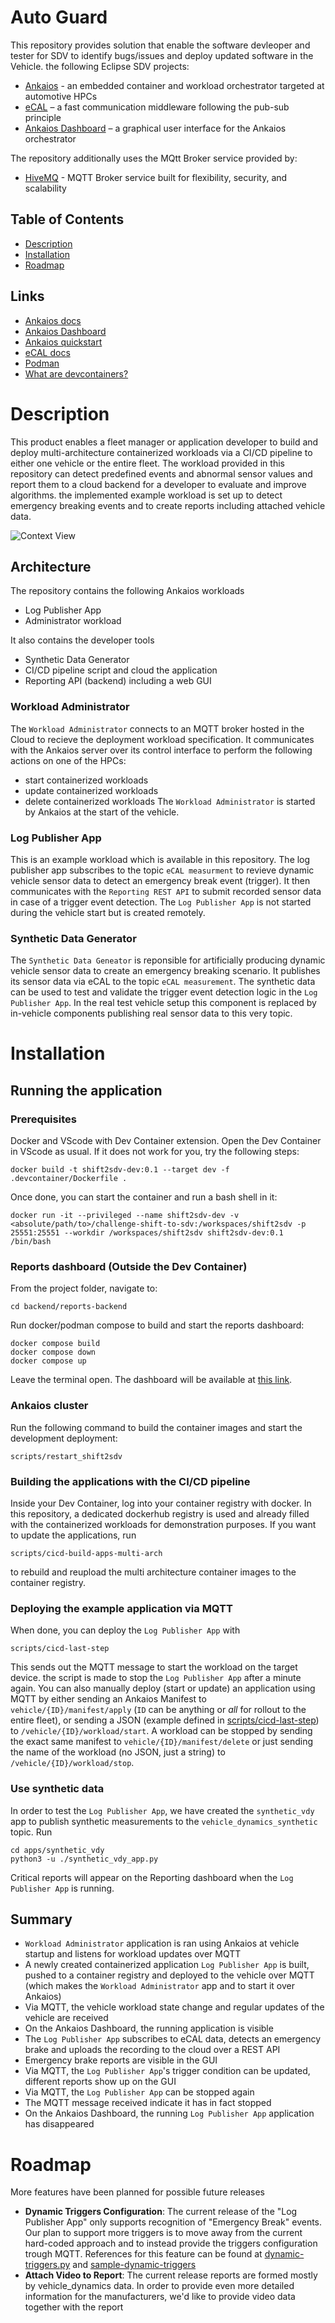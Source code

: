 # Auto Guard

This repository provides solution that enable the software devleoper and tester for SDV to identify bugs/issues and deploy updated software in the Vehicle.
the following Eclipse SDV projects:
* [Ankaios](https://eclipse-ankaios.github.io/ankaios/latest/) - an embedded container and workload orchestrator targeted at automotive HPCs
* [eCAL](https://ecal.io/) – a fast communication middleware following the pub-sub principle
* [Ankaios Dashboard](https://github.com/FelixMoelders/ankaios-dashboard) – a graphical user interface for the Ankaios orchestrator

The repository additionally uses the MQtt Broker service provided by:
* [HiveMQ](https://www.hivemq.com/) - MQTT Broker service built for flexibility, security, and scalability

## Table of Contents
- [Description](#description)
- [Installation](#installation)
- [Roadmap](#roadmap)


## Links

- [Ankaios docs](https://eclipse-ankaios.github.io/ankaios/0.5/)
- [Ankaios Dashboard](https://github.com/FelixMoelders/ankaios-dashboard)
- [Ankaios quickstart](https://eclipse-ankaios.github.io/ankaios/0.5/usage/quickstart/)
- [eCAL docs](https://eclipse-ecal.github.io/ecal/)
- [Podman](https://docs.podman.io/en/v4.9.3/)
- [What are devcontainers?](https://containers.dev/)

# Description
This product enables a fleet manager or application developer to build and deploy multi-architecture containerized workloads via a CI/CD pipeline to either one vehicle or the entire fleet.
The workload provided in this repository can detect predefined events and abnormal sensor values and report them to a cloud backend for a developer to evaluate and improve algorithms.
the implemented example workload is set up to detect emergency breaking events and to create reports including attached vehicle data.



![Context View](diagrams/architecture_diagram.PNG)

## Architecture

The repository contains the following Ankaios workloads
- Log Publisher App
- Administrator workload

It also contains the developer tools
- Synthetic Data Generator
- CI/CD pipeline script
and cloud the application
- Reporting API (backend) including a web GUI

### Workload Administrator

The `Workload Administrator` connects to an MQTT broker hosted in the Cloud to recieve the deployment workload specification. It communicates with the Ankaios server over its control interface to perform the following actions on one of the HPCs:
- start containerized workloads
- update containerized workloads
- delete containerized workloads
The `Workload Administrator` is started by Ankaios at the start of the vehicle.

### Log Publisher App
This is an example workload which is available in this repository. The log publisher app subscribes to the topic `eCAL measurment` to revieve dynamic vehicle sensor data to detect an emergency break event (trigger). It then communicates with the `Reporting REST API` to submit recorded sensor data in case of a trigger event detection.
The `Log Publisher App` is not started during the vehicle start but is created remotely.

### Synthetic Data Generator
The `Synthetic Data Geneator` is reponsible for artificially producing dynamic vehicle sensor data to create an emergency breaking scenario. It publishes its sensor data via eCAL to the topic `eCAL measurement`. The synthetic data can be used to test and validate the trigger event detection logic in the `Log Publisher App`. In the real test vehicle setup this component is replaced by in-vehicle components publishing real sensor data to this very topic. 

# Installation

## Running the application

### Prerequisites
Docker and VScode with Dev Container extension. Open the Dev Container in VScode as usual. If it does not work for you, try the following steps:

```shell
docker build -t shift2sdv-dev:0.1 --target dev -f .devcontainer/Dockerfile .
```

Once done, you can start the container and run a bash shell in it:
```shell
docker run -it --privileged --name shift2sdv-dev -v <absolute/path/to>/challenge-shift-to-sdv:/workspaces/shift2sdv -p 25551:25551 --workdir /workspaces/shift2sdv shift2sdv-dev:0.1 /bin/bash
````

### Reports dashboard (Outside the Dev Container)
From the project folder, navigate to:
```shell
cd backend/reports-backend
```

Run docker/podman compose to build and start the reports dashboard:
```shell
docker compose build
docker compose down
docker compose up
```

Leave the terminal open. The dashboard will be available at [this link](http://localhost:5010/reports).

### Ankaios cluster
Run the following command to build the container images and start the development deployment:

```shell
scripts/restart_shift2sdv
```

### Building the applications with the CI/CD pipeline
Inside your Dev Container, log into your container registry with docker. In this repository, a dedicated dockerhub registry is used and already filled with the containerized workloads for demonstration purposes. If you want to update the applications, run
```shell
scripts/cicd-build-apps-multi-arch
```
to rebuild and reupload the multi architecture container images to the container registry.

### Deploying the example application via MQTT
When done, you can deploy the `Log Publisher App` with
```shell
scripts/cicd-last-step
```
This sends out the MQTT message to start the workload on the target device. the script is made to stop the `Log Publisher App` after a minute again.
You can also manually deploy (start or update) an application using MQTT by either sending an Ankaios Manifest to `vehicle/{ID}/manifest/apply` (`ID` can be anything or _all_ for rollout to the entire fleet), or sending a JSON (example defined in [scripts/cicd-last-step](scripts/cicd-last-step)) to `/vehicle/{ID}/workload/start`.
A workload can be stopped by sending the exact same manifest to `vehicle/{ID}/manifest/delete` or just sending the name of the workload (no JSON, just a string) to `/vehicle/{ID}/workload/stop`.

### Use synthetic data

In order to test the `Log Publisher App`, we have created the `synthetic_vdy` app to publish synthetic measurements to the `vehicle_dynamics_synthetic` topic. Run

```shell
cd apps/synthetic_vdy
python3 -u ./synthetic_vdy_app.py
```

Critical reports will appear on the Reporting dashboard when the `Log Publisher App` is running.

## Summary
- `Workload Administrator` application is ran using Ankaios at vehicle startup and listens for workload updates over MQTT
- A newly created containerized application `Log Publisher App` is built, pushed to a container registry and deployed to the vehicle over MQTT (which makes the `Workload Administrator` app and to start it over Ankaios)
- Via MQTT, the vehicle workload state change and regular updates of the vehicle are received
- On the Ankaios Dashboard, the running application is visible
- The `Log Publisher App` subscribes to eCAL data, detects an emergency brake and uploads the recording to the cloud over a REST API
- Emergency brake reports are visible in the GUI
- Via MQTT, the `Log Publisher App`'s trigger condition can be updated, different reports show up on the GUI
- Via MQTT, the `Log Publisher App` can be stopped again
- The MQTT message received  indicate it has in fact stopped
- On the Ankaios Dashboard, the running `Log Publisher App` application has disappeared

# Roadmap
More features have been planned for possible future releases
* **Dynamic Triggers Configuration**: The current release of the "Log Publisher App" only supports recognition 
of "Emergency Break" events. Our plan to support more triggers is to move away from the current hard-coded approach
and to instead provide the triggers configuration trough MQTT. References for this feature can be found at 
[dynamic-triggers.py](assets/dynamic-triggers.py) and [sample-dynamic-triggers](assets/sample-dynamic-triggers.json)
* **Attach Video to Report**: The current release reports are formed mostly by vehicle_dynamics data. 
In order to provide even more detailed information for the manufacturers, we'd like to provide video data 
together with the report
